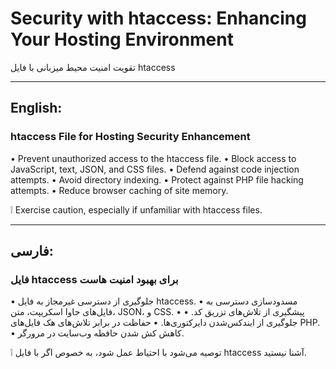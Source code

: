 # Security with htaccess: Enhancing Your Hosting Environment
تقویت امنیت محیط میزبانی با فایل htaccess

---

## English:
### htaccess File for Hosting Security Enhancement
• Prevent unauthorized access to the htaccess file.
• Block access to JavaScript, text, JSON, and CSS files.
• Defend against code injection attempts.
• Avoid directory indexing.
• Protect against PHP file hacking attempts.
• Reduce browser caching of site memory.

❕ Exercise caution, especially if unfamiliar with htaccess files.

---

## فارسی:
### فایل htaccess برای بهبود امنیت هاست
• جلوگیری از دسترسی غیرمجاز به فایل htaccess.
• مسدودسازی دسترسی به فایل‌های جاوا اسکریپت، متن، JSON، و CSS.
• پیشگیری از تلاش‌های تزریق کد.
• جلوگیری از ایندکس‌شدن دایرکتوری‌ها.
• حفاظت در برابر تلاش‌های هک فایل‌های PHP.
• کاهش کش شدن حافظه وب‌سایت در مرورگر.

❕ توصیه می‌شود با احتیاط عمل شود، به خصوص اگر با فایل htaccess آشنا نیستید.
